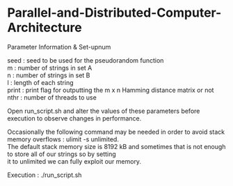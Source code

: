 # Parallel-and-Distributed-Computer-Architecture

Parameter Information & Set-upnum

seed : seed to be used for the pseudorandom function  
m : number of strings in set A  
n : number of strings in set B  
l : length of each string  
print : print flag for outputting the m x n Hamming distance matrix or not  
nthr : number of threads to use  
  
Open run_script.sh and alter the values of these parameters before execution to observe changes in performance.  
  
Occasionally the following command may be needed in order to avoid stack memory overflows : ulimit -s unlimited.  
The default stack memory size is 8192 kB and sometimes that is not enough to store all of our strings so by setting  
it to unlimited we can fully exploit our memory.  
   
Execution : ./run_script.sh  
